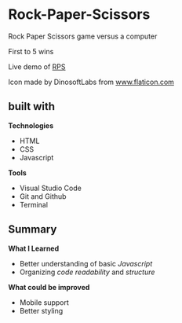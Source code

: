 # Rock-Paper-Scissors
Rock Paper Scissors game versus a computer

First to 5 wins

Live demo of [RPS](https://vinnybui.github.io/Rock-Paper-Scissors/)

Icon made by DinosoftLabs from www.flaticon.com

## built with
**Technologies**
- HTML
- CSS
- Javascript

**Tools**
- Visual Studio Code
- Git and Github
- Terminal

## Summary
**What I Learned**
- Better understanding of basic *Javascript*
- Organizing *code readability* and *structure*

**What could be improved**
- Mobile support
- Better styling 
